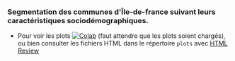 ### Segmentation des communes d'Île-de-france suivant leurs caractéristiques sociodémographiques.

- Pour voir les plots [![Colab](https://camo.githubusercontent.com/84f0493939e0c4de4e6dbe113251b4bfb5353e57134ffd9fcab6b8714514d4d1/68747470733a2f2f636f6c61622e72657365617263682e676f6f676c652e636f6d2f6173736574732f636f6c61622d62616467652e737667)](https://colab.research.google.com/github/yahyakkhalid/Segmentation-des-communes-ile-france/blob/main/segmentation_des_communes.ipynb) (faut attendre que les plots soient chargés), ou bien consulter les fichiers HTML dans le répertoire `plots` avec [HTML Review](https://htmlpreview.github.io/)
